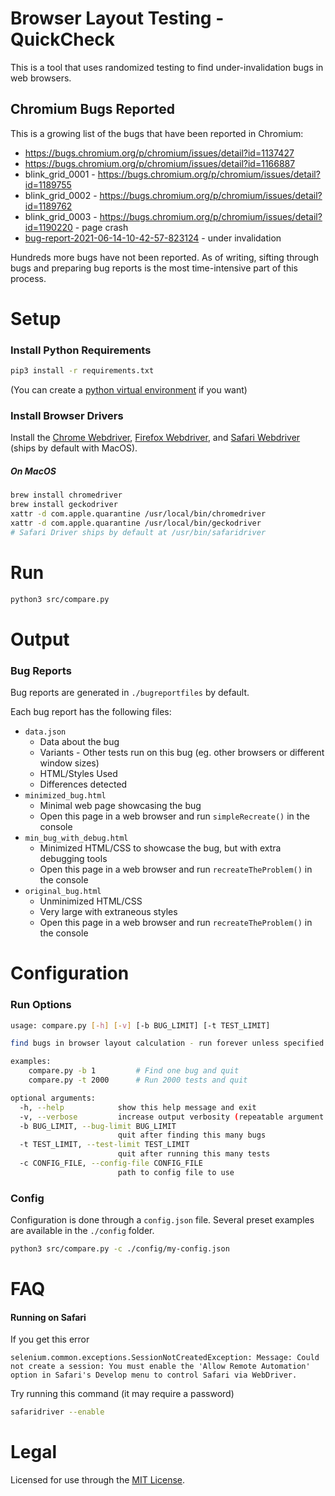 # Browser Layout Testing - QuickCheck
This is a tool that uses randomized testing to find under-invalidation bugs in web browsers.

## Chromium Bugs Reported
This is a growing list of the bugs that have been reported in Chromium:
- https://bugs.chromium.org/p/chromium/issues/detail?id=1137427
- https://bugs.chromium.org/p/chromium/issues/detail?id=1166887
- blink_grid_0001 - https://bugs.chromium.org/p/chromium/issues/detail?id=1189755 
- blink_grid_0002 - https://bugs.chromium.org/p/chromium/issues/detail?id=1189762
- blink_grid_0003 - https://bugs.chromium.org/p/chromium/issues/detail?id=1190220 - page crash
- [bug-report-2021-06-14-10-42-57-823124](https://bugs.chromium.org/p/chromium/issues/detail?id=1219641) - under invalidation

Hundreds more bugs have not been reported. As of writing, sifting through bugs and preparing bug reports is the most time-intensive part of this process.

# Setup

### Install Python Requirements
```bash
pip3 install -r requirements.txt
```
(You can create a [python virtual environment](https://docs.python.org/3/tutorial/venv.html) if you want)

### Install Browser Drivers
Install the [Chrome Webdriver](https://chromedriver.chromium.org/getting-started), [Firefox Webdriver](https://github.com/mozilla/geckodriver/releases), and [Safari Webdriver](https://webkit.org/blog/6900/webdriver-support-in-safari-10/) (ships by default with MacOS).

##### On MacOS
```bash
brew install chromedriver
brew install geckodriver
xattr -d com.apple.quarantine /usr/local/bin/chromedriver
xattr -d com.apple.quarantine /usr/local/bin/geckodriver
# Safari Driver ships by default at /usr/bin/safaridriver
```

# Run

```bash
python3 src/compare.py
```

# Output

### Bug Reports

Bug reports are generated in `./bugreportfiles` by default.

Each bug report has the following files:
- `data.json`
    - Data about the bug
    - Variants - Other tests run on this bug (eg. other browsers or different window sizes)
    - HTML/Styles Used
    - Differences detected
- `minimized_bug.html` 
    - Minimal web page showcasing the bug
    - Open this page in a web browser and run `simpleRecreate()` in the console
- `min_bug_with_debug.html` 
    - Minimized HTML/CSS to showcase the bug, but with extra debugging tools
    - Open this page in a web browser and run `recreateTheProblem()` in the console
- `original_bug.html` 
    - Unminimized HTML/CSS 
    - Very large with extraneous styles
    - Open this page in a web browser and run `recreateTheProblem()` in the console

# Configuration

### Run Options

```bash
usage: compare.py [-h] [-v] [-b BUG_LIMIT] [-t TEST_LIMIT]

find bugs in browser layout calculation - run forever unless specified otherwise

examples: 
    compare.py -b 1         # Find one bug and quit 
    compare.py -t 2000      # Run 2000 tests and quit

optional arguments:
  -h, --help            show this help message and exit
  -v, --verbose         increase output verbosity (repeatable argument -v, -vv, -vvv, -vvvv)
  -b BUG_LIMIT, --bug-limit BUG_LIMIT
                        quit after finding this many bugs
  -t TEST_LIMIT, --test-limit TEST_LIMIT
                        quit after running this many tests
  -c CONFIG_FILE, --config-file CONFIG_FILE
                        path to config file to use
```

### Config

Configuration is done through a `config.json` file. Several preset examples are available in the `./config` folder.

```bash
python3 src/compare.py -c ./config/my-config.json
```


# FAQ

#### Running on Safari
If you get this error
```
selenium.common.exceptions.SessionNotCreatedException: Message: Could not create a session: You must enable the 'Allow Remote Automation' option in Safari's Develop menu to control Safari via WebDriver.
```

Try running this command (it may require a password)
```bash
safaridriver --enable
```


# Legal

Licensed for use through the [MIT License](MIT-LICENSE).
